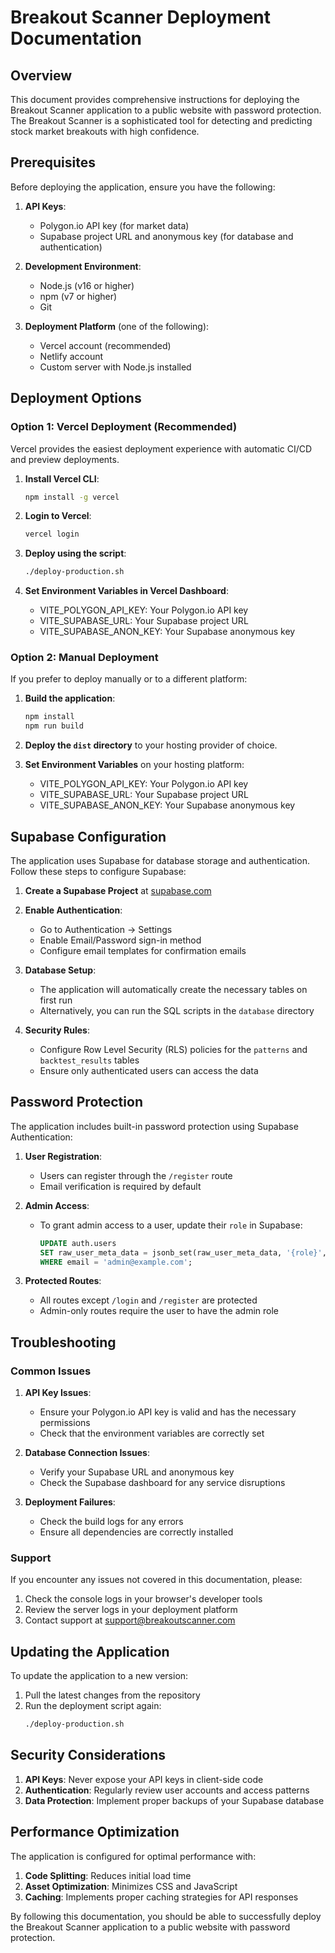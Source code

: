 # Breakout Scanner Deployment Documentation

## Overview

This document provides comprehensive instructions for deploying the Breakout Scanner application to a public website with password protection. The Breakout Scanner is a sophisticated tool for detecting and predicting stock market breakouts with high confidence.

## Prerequisites

Before deploying the application, ensure you have the following:

1. **API Keys**:
   - Polygon.io API key (for market data)
   - Supabase project URL and anonymous key (for database and authentication)

2. **Development Environment**:
   - Node.js (v16 or higher)
   - npm (v7 or higher)
   - Git

3. **Deployment Platform** (one of the following):
   - Vercel account (recommended)
   - Netlify account
   - Custom server with Node.js installed

## Deployment Options

### Option 1: Vercel Deployment (Recommended)

Vercel provides the easiest deployment experience with automatic CI/CD and preview deployments.

1. **Install Vercel CLI**:
   ```bash
   npm install -g vercel
   ```

2. **Login to Vercel**:
   ```bash
   vercel login
   ```

3. **Deploy using the script**:
   ```bash
   ./deploy-production.sh
   ```

4. **Set Environment Variables in Vercel Dashboard**:
   - VITE_POLYGON_API_KEY: Your Polygon.io API key
   - VITE_SUPABASE_URL: Your Supabase project URL
   - VITE_SUPABASE_ANON_KEY: Your Supabase anonymous key

### Option 2: Manual Deployment

If you prefer to deploy manually or to a different platform:

1. **Build the application**:
   ```bash
   npm install
   npm run build
   ```

2. **Deploy the `dist` directory** to your hosting provider of choice.

3. **Set Environment Variables** on your hosting platform:
   - VITE_POLYGON_API_KEY: Your Polygon.io API key
   - VITE_SUPABASE_URL: Your Supabase project URL
   - VITE_SUPABASE_ANON_KEY: Your Supabase anonymous key

## Supabase Configuration

The application uses Supabase for database storage and authentication. Follow these steps to configure Supabase:

1. **Create a Supabase Project** at [supabase.com](https://supabase.com)

2. **Enable Authentication**:
   - Go to Authentication → Settings
   - Enable Email/Password sign-in method
   - Configure email templates for confirmation emails

3. **Database Setup**:
   - The application will automatically create the necessary tables on first run
   - Alternatively, you can run the SQL scripts in the `database` directory

4. **Security Rules**:
   - Configure Row Level Security (RLS) policies for the `patterns` and `backtest_results` tables
   - Ensure only authenticated users can access the data

## Password Protection

The application includes built-in password protection using Supabase Authentication:

1. **User Registration**:
   - Users can register through the `/register` route
   - Email verification is required by default

2. **Admin Access**:
   - To grant admin access to a user, update their `role` in Supabase:
     ```sql
     UPDATE auth.users
     SET raw_user_meta_data = jsonb_set(raw_user_meta_data, '{role}', '"admin"')
     WHERE email = 'admin@example.com';
     ```

3. **Protected Routes**:
   - All routes except `/login` and `/register` are protected
   - Admin-only routes require the user to have the admin role

## Troubleshooting

### Common Issues

1. **API Key Issues**:
   - Ensure your Polygon.io API key is valid and has the necessary permissions
   - Check that the environment variables are correctly set

2. **Database Connection Issues**:
   - Verify your Supabase URL and anonymous key
   - Check the Supabase dashboard for any service disruptions

3. **Deployment Failures**:
   - Check the build logs for any errors
   - Ensure all dependencies are correctly installed

### Support

If you encounter any issues not covered in this documentation, please:

1. Check the console logs in your browser's developer tools
2. Review the server logs in your deployment platform
3. Contact support at support@breakoutscanner.com

## Updating the Application

To update the application to a new version:

1. Pull the latest changes from the repository
2. Run the deployment script again:
   ```bash
   ./deploy-production.sh
   ```

## Security Considerations

1. **API Keys**: Never expose your API keys in client-side code
2. **Authentication**: Regularly review user accounts and access patterns
3. **Data Protection**: Implement proper backups of your Supabase database

## Performance Optimization

The application is configured for optimal performance with:

1. **Code Splitting**: Reduces initial load time
2. **Asset Optimization**: Minimizes CSS and JavaScript
3. **Caching**: Implements proper caching strategies for API responses

By following this documentation, you should be able to successfully deploy the Breakout Scanner application to a public website with password protection.
